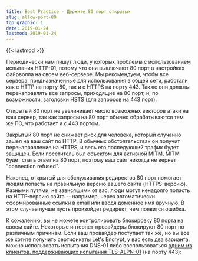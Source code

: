 ```yaml
---
title: Best Practice - Держите 80 порт открытым
slug: allow-port-80
top_graphic: 1
date: 2019-01-24
lastmod: 2019-01-24
---
```


{{< lastmod >}}

Периодически нам пишут люди, у которых проблемы с использованием испытания HTTP-01,
потому что они выключают 80 порт в настройках файрволла на своем веб-сервере.
Мы рекомендуем, чтобы все сервера, предназначенные для использования в общей сети,
работали как с HTTP на порту 80, так и с HTTPS на порту 443. Также они должны 
перенаправлять все запросы, приходящие на 80 порт, и, по возможности, 
заголовки HSTS (для запросов на 443 порт).

Открытый 80 порт не увеличивает число возможных векторов атаки на ваш сервер,
так как запросы на 80 порт обычно обрабатываются тем же ПО, 
что работает и с 443 портом.

Закрытый 80 порт не снижает риск для человека, который случайно зашел 
на ваш сайт по HTTP. В обычных обстоятельствах он получит 
перенаправление на HTTPS, и весь его последующий трафик будет защищен. 
Если посетитель был объектом для активной MITM, MITM будет слать ответ на 80 порт, 
поэтому ваш сайт никогда не вернет "connection refused".

Наконец, открытый для обслуживания редиректов 80 порт помогает людям 
попасть на правильную версию вашего сайта (HTTPS-версию). Разными путями, 
не зависящими от вас, люди могут ненадолго попасть на HTTP-версию сайта -- 
например, через автоматически сформированные ссылки в email или вводя 
доменное имя вручную. В этом случае лучше пусть произойдет редирект, 
чем появится ошибка.

К сожалению, вы не можете контролировать блокировку 80 порта на 
своем сайте. Некоторые интернет-провайдеры блокируют 80 порт по различным причинам. 
Если ваш провайдер поступает так же, но вы все же хотите получить сертификаты 
Let's Encrypt, у вас есть два варианта: можно использовать испытания DNS-01 
либо воспользоваться [одним из клиентов, поддерживающих испытания TLS-ALPN-01](https://community.letsencrypt.org/t/which-client-support-tls-alpn-challenge/75859/2) 
(на порту 443):
